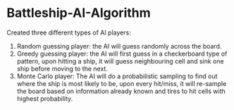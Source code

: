 # Battleship-AI-Algorithm

Created three different types of AI players:
1. Random guessing player: the AI will guess randomly across the board.
2. Greedy guessing player: the AI will first guess in a checkerboard type of pattern, upon hitting a ship, it will guess neighbouring cell and sink one ship before moving to the next.
3. Monte Carlo player: The AI will do a probabilistic sampling to find out where the ship is most likely to be, upon every hit/miss, it will re-sample the board based on information already known and tires to hit cells with highest probability.
